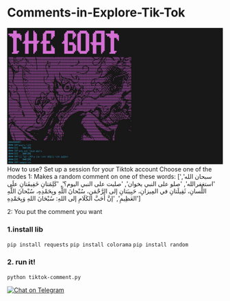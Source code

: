 # Comments-in-Explore-Tik-Tok
![sample1](image.png)
How to use? Set up a session for your Tiktok account Choose one of the modes
1: Makes a random comment on one of these words: ['سبحان الله', 'استغفرالله', 'صلو على النبي يخوان', 'صليت على النبي اليوم؟', 'كَلِمَتانِ خَفِيفَتانِ علَى اللِّسانِ، ثَقِيلَتانِ في المِيزانِ، حَبِيبَتانِ إلى الرَّحْمَنِ، سُبْحانَ اللَّهِ وبِحَمْدِهِ، سُبْحانَ اللَّهِ العَظِيمِ', 'إنَّ أَحَبَّ الكَلَامِ إلى اللهِ: سُبْحَانَ اللهِ وَبِحَمْدِهِ']

2: You put the comment you want


### 1.install lib
```pip install requests```
```pip install colorama```
```pip install random```
### 2. run it!
```python tiktok-comment.py```

[![Chat on Telegram](https://img.shields.io/badge/Chat%20on-Telegram-brightgreen.svg)](https://t.me/bbzzs)
